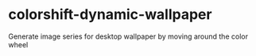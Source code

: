# colorshift-dynamic-wallpaper
Generate image series for desktop wallpaper by moving around the color wheel
